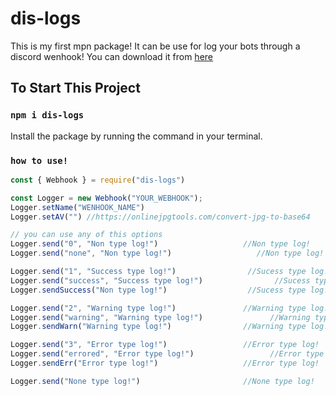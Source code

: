 # dis-logs

This is my first mpn package!
It can be use for log your bots through a discord wenhook! You can download it from [here](https://www.npmjs.com/package/dis-logs)

## To Start This Project

### `npm i dis-logs`

Install the package by running the command in your terminal.

### `how to use!`

```js
const { Webhook } = require("dis-logs")

const Logger = new Webhook("YOUR_WEBHOOK");
Logger.setName("WENHOOK_NAME")
Logger.setAV("") //https://onlinejpgtools.com/convert-jpg-to-base64

// you can use any of this options
Logger.send("0", "Non type log!")                   //Non type log!
Logger.send("none", "Non type log!")                   //Non type log!

Logger.send("1", "Success type log!")                //Sucess type log!
Logger.send("success", "Success type log!")                //Sucess type log!
Logger.sendSuccess("Non type log!")                  //Sucess type log!

Logger.send("2", "Warning type log!")               //Warning type log!
Logger.send("warning", "Warning type log!")               //Warning type log!
Logger.sendWarn("Warning type log!")                //Warning type log!

Logger.send("3", "Error type log!")                 //Error type log!
Logger.send("errored", "Error type log!")                 //Error type log!
Logger.sendErr("Error type log!")                   //Error type log!

Logger.send("None type log!")                       //None type log!
```